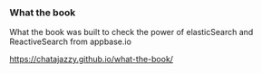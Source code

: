 ### What the book

What the book was built to check the power of elasticSearch and ReactiveSearch from appbase.io

https://chatajazzy.github.io/what-the-book/
